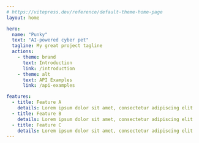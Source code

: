 ```yaml
---
# https://vitepress.dev/reference/default-theme-home-page
layout: home

hero:
  name: "Punky"
  text: "AI-powered cyber pet"
  tagline: My great project tagline
  actions:
    - theme: brand
      text: Introduction
      link: /introduction
    - theme: alt
      text: API Examples
      link: /api-examples

features:
  - title: Feature A
    details: Lorem ipsum dolor sit amet, consectetur adipiscing elit
  - title: Feature B
    details: Lorem ipsum dolor sit amet, consectetur adipiscing elit
  - title: Feature C
    details: Lorem ipsum dolor sit amet, consectetur adipiscing elit
---
```

